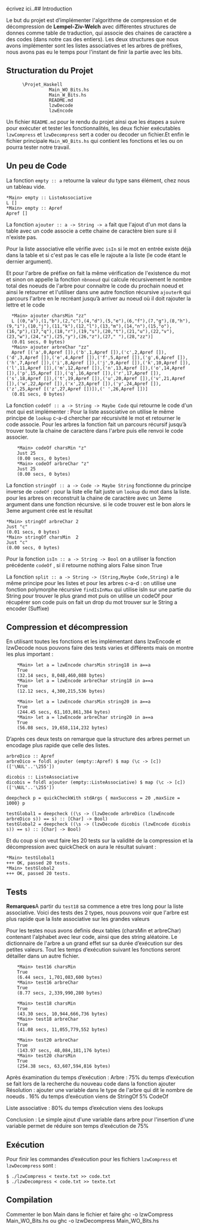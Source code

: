 écrivez ici..## Introduction

  Le but du projet est d’implémenter l'algorithme de compression et de décompression de **Lempel-Ziv-Welch** avec différentes structures de donnes comme table de traduction, qui associe des chaines de caractère a des codes (dans notre cas des entiers).
  Les deux structures que nous avons implémenter sont les listes associatives et les arbres de préfixes, nous avons pas eu le temps pour l'instant de finir la partie avec les bits.

## Structuration du Projet

          \Projet_Haskell
                    Main_WO_Bits.hs
                    Main_W_Bits.hs
                    README.md
                    lzwDecode
                    lzwEncode
                    
  Un fichier `README.md` pour le rendu du projet ainsi que les étapes a suivre pour exécuter et tester les fonctionnalités, les deux fichier exécutables `lzwCompress` et `lzwDecompress` sert a coder ou decoder un fichier.Et enfin le fichier principale `Main_WO_Bits.hs` qui contient les fonctions et les ou on pourra tester notre travail.

## Un peu de Code

La fonction `empty :: a` retourne la valeur du type sans élément, chez nous un tableau vide.

    *Main> empty :: ListeAssociative 
    L []
    *Main> empty :: Apref 
    Apref []

La fonction `ajouter :: a -> String -> a` fait que l'ajout d'un mot dans la table avec un code associe a cette chaine de caractère bien sure si il n'existe pas.

  Pour la liste associative elle vérifie avec `isIn` si le mot en entrée existe déjà dans la table et si c'est pas le cas elle le rajoute a la liste (le code étant le dernier argument).
  
  Et pour l'arbre de préfixe on fait la même vérification de l'existence du mot et sinon  on appelle la fonction `nbnoeud` qui calcule récursivement le nombre total des noeuds de l'arbre pour connaitre le code du prochain noeud et ainsi le retourner et l'utiliser dans une autre fonction récursive `ajouterR` qui parcours l'arbre en le recréant jusqu’à arriver au noeud où il doit rajouter la lettre et le code 
  
      *Main> ajouter charsMin "zz"
      L [(0,"a"),(1,"b"),(2,"c"),(4,"d"),(5,"e"),(6,"f"),(7,"g"),(8,"h"),(9,"i"),(10,"j"),(11,"k"),(12,"l"),(13,"m"),(14,"n"),(15,"o"),(16,"p"),(17,"q"),(18,"r"),(19,"s"),(20,"t"),(21,"u"),(22,"v"),(23,"w"),(24,"x"),(25,"y"),(26,"z"),(27," "),(28,"zz")]
      (0.01 secs, 0 bytes)
      *Main> ajouter arbreChar "zz"
      Apref [('a',0,Apref []),('b',1,Apref []),('c',2,Apref []),('d',3,Apref []),('e',4,Apref []),('f',5,Apref []),('g',6,Apref []),('h',7,Apref []),('i',8,Apref []),('j',9,Apref []),('k',10,Apref []),('l',11,Apref []),('m',12,Apref []),('n',13,Apref []),('o',14,Apref []),('p',15,Apref []),('q',16,Apref []),('r',17,Apref []),('s',18,Apref []),('t',19,Apref []),('u',20,Apref []),('v',21,Apref []),('w',22,Apref []),('x',23,Apref []),('y',24,Apref []),('z',25,Apref [('z',27,Apref [])]),(' ',26,Apref [])]
      (0.01 secs, 0 bytes)

La fonction `codeOf :: a -> String -> Maybe Code` qui retourne le code d'un mot qui est implémenter : 
	Pour la liste associative on utilise le même principe de `lookup` c-a-d chercher par récursivité le mot et retourner le code associe. 
	Pour les arbres la fonction fait un parcours récursif jusqu’à trouver toute la chaine de caractère dans l'arbre puis elle renvoi le code associer.

        *Main> codeOf charsMin "z"
        Just 25
        (0.00 secs, 0 bytes)
        *Main> codeOf arbreChar "z"
        Just 25
        (0.00 secs, 0 bytes)

La fonction `stringOf :: a -> Code -> Maybe String` fonctionne du principe inverse de `codeOf` :
	pour la liste elle fait juste un `lookup` du mot dans la liste. 
	pour les arbres on reconstruit la chaine de caractère avec un 3eme argument dans une fonction récursive. si le code trouver est le bon alors le 3eme argument crée est le résultat

    *Main> stringOf arbreChar 2
    Just "c"
    (0.01 secs, 0 bytes)
    *Main> stringOf charsMin  2
    Just "c"
    (0.00 secs, 0 bytes)

Pour la fonction `isIn :: a -> String -> Bool` on a utiliser la fonction précédente `codeOf` , si il retourne nothing alors False sinon True

La fonction `split :: a -> String -> (String,Maybe Code,String)` a le même principe pour les listes et pour les arbres c-a-d : 
	on utilise une fonction polymorphe récursive `findIsInMax` qui utilise isIn sur une partie du String pour trouver le plus grand mot
	puis on utilise un codeOf pour récupérer son code
	puis on fait un drop du mot trouver sur le String a encoder (Suffixe)

## Compression et décompression

En utilisant toutes les fonctions et les implémentant dans lzwEncode et lzwDecode nous pouvons faire des tests varies et différents mais on montre les plus important :

        *Main> let a = lzwEncode charsMin string18 in a==a
        True
        (32.14 secs, 8,048,460,088 bytes)
        *Main> let a = lzwEncode arbreChar string18 in a==a
        True
        (12.12 secs, 4,300,215,536 bytes)

        *Main> let a = lzwEncode charsMin string20 in a==a
        True
        (244.45 secs, 61,103,861,384 bytes)
        *Main> let a = lzwEncode arbreChar string20 in a==a
        True
        (56.08 secs, 19,658,114,232 bytes)

D’après ces deux tests on remarque que la structure des arbres permet un encodage plus rapide que celle des listes.

    arbreDico :: Apref 
    arbreDico = foldl ajouter (empty::Apref) $ map (\c -> [c]) (['\NUL'..'\255'])

    dicobis :: ListeAssociative 
    dicobis = foldl ajouter (empty::ListeAssociative) $ map (\c -> [c]) (['\NUL'..'\255'])

    deepcheck p = quickCheckWith stdArgs { maxSuccess = 20 ,maxSize = 1000} p

    testGlobal1 = deepcheck ((\s -> (lzwDecode arbreDico (lzwEncode arbreDico s)) == s) :: [Char] -> Bool)
    testGlobal2 = deepcheck ((\s -> (lzwDecode dicobis (lzwEncode dicobis s)) == s) :: [Char] -> Bool)

Et du coup si on veut faire les 20 tests sur la validité de la compression et la décompression avec quickCheck on aura le résultat suivant :

    *Main> testGlobal1
    +++ OK, passed 20 tests.
    *Main> testGlobal2
    +++ OK, passed 20 tests.

## Tests

**Remarques**A partir du `test18` sa commence a etre tres long pour la liste associative.
Voici des tests des 2 types, nous pouvons voir que l'arbre est plus rapide que la liste associative sur les grandes valeurs

Pour les testes nous avons definis deux tables (charsMin et arbreChar) contenant l'alphabet avec leur code, ainsi que des string aléatoire.
Le dictionnaire de l'arbre a un grand effet sur sa durée d’exécution sur des petites valeurs.
Tout les temps d’exécution suivant les fonctions seront détailler dans un autre fichier.

		*Main> test16 charsMin
		True
		(6.44 secs, 1,701,083,600 bytes)
		*Main> test16 arbreChar
		True
		(8.77 secs, 2,339,990,280 bytes)
        
		*Main> test18 charsMin
		True
		(43.30 secs, 10,944,666,736 bytes)
        *Main> test18 arbreChar
		True
		(41.08 secs, 11,055,779,552 bytes)
        
        *Main> test20 arbreChar
        True
        (143.97 secs, 48,084,181,176 bytes)
        *Main> test20 charsMin
        True
        (254.38 secs, 63,607,594,816 bytes)
        
Après éxamination du temps d’exécution :
Arbre :
75% du temps d’exécution se fait lors de la recherche du nouveau code dans la fonction ajouter
Résolution : ajouter une variable dans le type de l'arbre qui dit le nombre de noeuds .
16% du temps d’exécution viens de StringOf
5% CodeOf

Liste associative :
80% du temps d’exécution viens des lookups

Conclusion :
Le simple ajout d'une variable dans arbre pour l'insertion d'une variable permet de réduire son temps d’exécution de 75%


## Exécution

Pour finir les commandes d’exécution pour les fichiers `lzwCompress` et `lzwDecompress` sont :

    $ ./lzwCompress < texte.txt >> code.txt
    $ ./lzwDecompress < code.txt >> texte.txt
	
## Compilation
Commenter le bon Main dans le fichier et faire 
ghc -o lzwCompress Main_WO_Bits.hs
ou
ghc -o lzwDecompress Main_WO_Bits.hs


